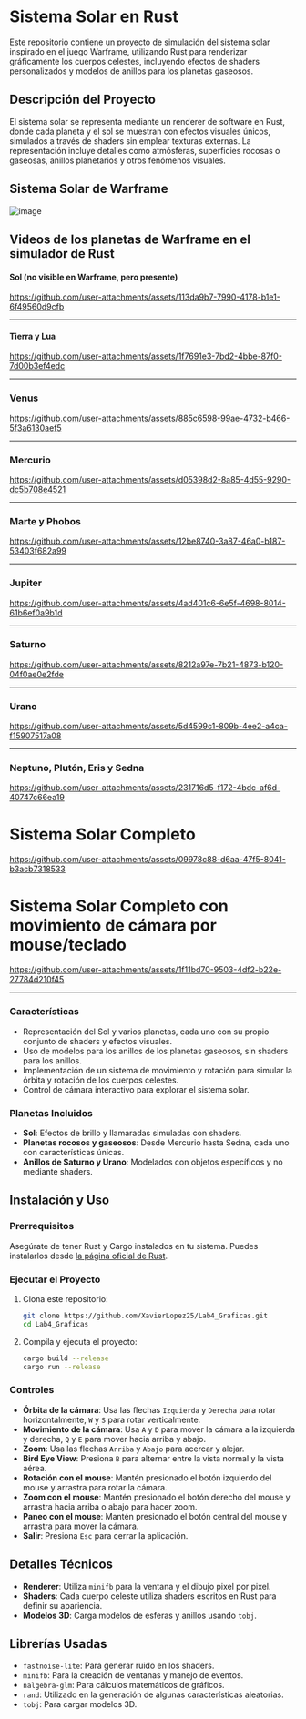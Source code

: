 # Sistema Solar en Rust

Este repositorio contiene un proyecto de simulación del sistema solar inspirado en el juego Warframe, utilizando Rust para renderizar gráficamente los cuerpos celestes, incluyendo efectos de shaders personalizados y modelos de anillos para los planetas gaseosos.

## Descripción del Proyecto

El sistema solar se representa mediante un renderer de software en Rust, donde cada planeta y el sol se muestran con efectos visuales únicos, simulados a través de shaders sin emplear texturas externas. La representación incluye detalles como atmósferas, superficies rocosas o gaseosas, anillos planetarios y otros fenómenos visuales.

## Sistema Solar de Warframe

![image](https://github.com/user-attachments/assets/8aa45cb6-602d-4ea6-9bba-8cc127054ba8)

## Videos de los planetas de Warframe en el simulador de Rust

#### Sol (no visible en Warframe, pero presente)

https://github.com/user-attachments/assets/113da9b7-7990-4178-b1e1-6f49560d9cfb

---

#### Tierra y Lua

https://github.com/user-attachments/assets/1f7691e3-7bd2-4bbe-87f0-7d00b3ef4edc

---

### Venus

https://github.com/user-attachments/assets/885c6598-99ae-4732-b466-5f3a6130aef5

---

### Mercurio

https://github.com/user-attachments/assets/d05398d2-8a85-4d55-9290-dc5b708e4521

---

### Marte y Phobos

https://github.com/user-attachments/assets/12be8740-3a87-46a0-b187-53403f682a99

---

### Jupiter

https://github.com/user-attachments/assets/4ad401c6-6e5f-4698-8014-61b6ef0a9b1d

---

### Saturno

https://github.com/user-attachments/assets/8212a97e-7b21-4873-b120-04f0ae0e2fde

---

### Urano

https://github.com/user-attachments/assets/5d4599c1-809b-4ee2-a4ca-f15907517a08

---

### Neptuno, Plutón, Eris y Sedna

https://github.com/user-attachments/assets/231716d5-f172-4bdc-af6d-40747c66ea19

# Sistema Solar Completo

https://github.com/user-attachments/assets/09978c88-d6aa-47f5-8041-b3acb7318533

# Sistema Solar Completo con movimiento de cámara por mouse/teclado

https://github.com/user-attachments/assets/1f11bd70-9503-4df2-b22e-27784d210f45

---

### Características

- Representación del Sol y varios planetas, cada uno con su propio conjunto de shaders y efectos visuales.
- Uso de modelos para los anillos de los planetas gaseosos, sin shaders para los anillos.
- Implementación de un sistema de movimiento y rotación para simular la órbita y rotación de los cuerpos celestes.
- Control de cámara interactivo para explorar el sistema solar.

### Planetas Incluidos

- **Sol**: Efectos de brillo y llamaradas simuladas con shaders.
- **Planetas rocosos y gaseosos**: Desde Mercurio hasta Sedna, cada uno con características únicas.
- **Anillos de Saturno y Urano**: Modelados con objetos específicos y no mediante shaders.

## Instalación y Uso

### Prerrequisitos

Asegúrate de tener Rust y Cargo instalados en tu sistema. Puedes instalarlos desde [la página oficial de Rust](https://www.rust-lang.org/tools/install).

### Ejecutar el Proyecto

1. Clona este repositorio:

   ```bash
   git clone https://github.com/XavierLopez25/Lab4_Graficas.git
   cd Lab4_Graficas
   ```

2. Compila y ejecuta el proyecto:
   ```bash
   cargo build --release
   cargo run --release
   ```

### Controles

- **Órbita de la cámara**: Usa las flechas `Izquierda` y `Derecha` para rotar horizontalmente, `W` y `S` para rotar verticalmente.
- **Movimiento de la cámara**: Usa `A` y `D` para mover la cámara a la izquierda y derecha, `Q` y `E` para mover hacia arriba y abajo.
- **Zoom**: Usa las flechas `Arriba` y `Abajo` para acercar y alejar.
- **Bird Eye View**: Presiona `B` para alternar entre la vista normal y la vista aérea.
- **Rotación con el mouse**: Mantén presionado el botón izquierdo del mouse y arrastra para rotar la cámara.
- **Zoom con el mouse**: Mantén presionado el botón derecho del mouse y arrastra hacia arriba o abajo para hacer zoom.
- **Paneo con el mouse**: Mantén presionado el botón central del mouse y arrastra para mover la cámara.
- **Salir**: Presiona `Esc` para cerrar la aplicación.

## Detalles Técnicos

- **Renderer**: Utiliza `minifb` para la ventana y el dibujo pixel por pixel.
- **Shaders**: Cada cuerpo celeste utiliza shaders escritos en Rust para definir su apariencia.
- **Modelos 3D**: Carga modelos de esferas y anillos usando `tobj`.

## Librerías Usadas

- `fastnoise-lite`: Para generar ruido en los shaders.
- `minifb`: Para la creación de ventanas y manejo de eventos.
- `nalgebra-glm`: Para cálculos matemáticos de gráficos.
- `rand`: Utilizado en la generación de algunas características aleatorias.
- `tobj`: Para cargar modelos 3D.
